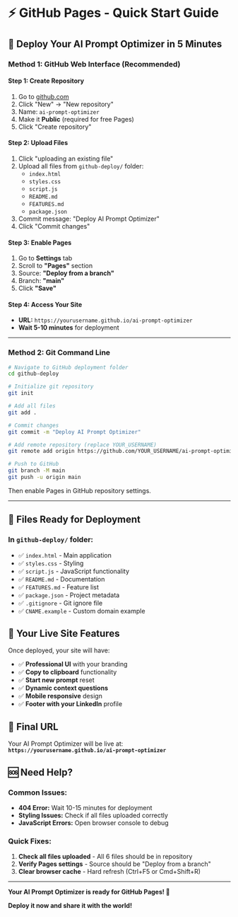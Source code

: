 # ⚡ GitHub Pages - Quick Start Guide

## 🚀 **Deploy Your AI Prompt Optimizer in 5 Minutes**

### **Method 1: GitHub Web Interface (Recommended)**

#### **Step 1: Create Repository**
1. Go to [github.com](https://github.com)
2. Click "New" → "New repository"
3. Name: `ai-prompt-optimizer`
4. Make it **Public** (required for free Pages)
5. Click "Create repository"

#### **Step 2: Upload Files**
1. Click "uploading an existing file"
2. Upload all files from `github-deploy/` folder:
   - `index.html`
   - `styles.css`
   - `script.js`
   - `README.md`
   - `FEATURES.md`
   - `package.json`
3. Commit message: "Deploy AI Prompt Optimizer"
4. Click "Commit changes"

#### **Step 3: Enable Pages**
1. Go to **Settings** tab
2. Scroll to **"Pages"** section
3. Source: **"Deploy from a branch"**
4. Branch: **"main"**
5. Click **"Save"**

#### **Step 4: Access Your Site**
- **URL:** `https://yourusername.github.io/ai-prompt-optimizer`
- **Wait 5-10 minutes** for deployment

---

### **Method 2: Git Command Line**

```bash
# Navigate to GitHub deployment folder
cd github-deploy

# Initialize git repository
git init

# Add all files
git add .

# Commit changes
git commit -m "Deploy AI Prompt Optimizer"

# Add remote repository (replace YOUR_USERNAME)
git remote add origin https://github.com/YOUR_USERNAME/ai-prompt-optimizer.git

# Push to GitHub
git branch -M main
git push -u origin main
```

Then enable Pages in GitHub repository settings.

---

## 📁 **Files Ready for Deployment**

### **In `github-deploy/` folder:**
- ✅ `index.html` - Main application
- ✅ `styles.css` - Styling
- ✅ `script.js` - JavaScript functionality
- ✅ `README.md` - Documentation
- ✅ `FEATURES.md` - Feature list
- ✅ `package.json` - Project metadata
- ✅ `.gitignore` - Git ignore file
- ✅ `CNAME.example` - Custom domain example

## 🎯 **Your Live Site Features**

Once deployed, your site will have:
- ✅ **Professional UI** with your branding
- ✅ **Copy to clipboard** functionality
- ✅ **Start new prompt** reset
- ✅ **Dynamic context questions**
- ✅ **Mobile responsive** design
- ✅ **Footer with your LinkedIn** profile

## 🔗 **Final URL**

Your AI Prompt Optimizer will be live at:
**`https://yourusername.github.io/ai-prompt-optimizer`**

## 🆘 **Need Help?**

### **Common Issues:**
- **404 Error:** Wait 10-15 minutes for deployment
- **Styling Issues:** Check if all files uploaded correctly
- **JavaScript Errors:** Open browser console to debug

### **Quick Fixes:**
1. **Check all files uploaded** - All 6 files should be in repository
2. **Verify Pages settings** - Source should be "Deploy from a branch"
3. **Clear browser cache** - Hard refresh (Ctrl+F5 or Cmd+Shift+R)

---

**Your AI Prompt Optimizer is ready for GitHub Pages! 🎉**

**Deploy it now and share it with the world!**
